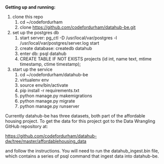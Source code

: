 

**Getting up and running:**

1. clone this repo
    1. cd ~/codefordurham
    2. clone https://github.com/codefordurham/datahub-be.git
2. set up the postgres db
    1. start server: pg_ctl -D /usr/local/var/postgres -l /usr/local/var/postgres/server.log start
    2. create database: createdb datahub
    3. enter db: psql datahub
    4. CREATE TABLE IF NOT EXISTS projects (id int, name text, mtime timestamp, ctime timestamp);
3. start up the service
    1. cd ~/codefordurham/datahub-be
    2. virtualenv env
    3. source env/bin/activate
    4. pip install -r requirements.txt
    5. python manage.py makemigrations
    6. python manage.py migrate
    7. python manage.py runserver

Currently datahub-be has three datasets, both part of the affordable housing project. To get the data 
for this project got to the Data Wrangling GitHub repository at:

https://github.com/codefordurham/datahub-dw/tree/master/affordablehousing_data

and follow the instructions. You will need to run the datahub_ingest.bin file, which contains a series
of psql command that ingest data into datahub-be.

